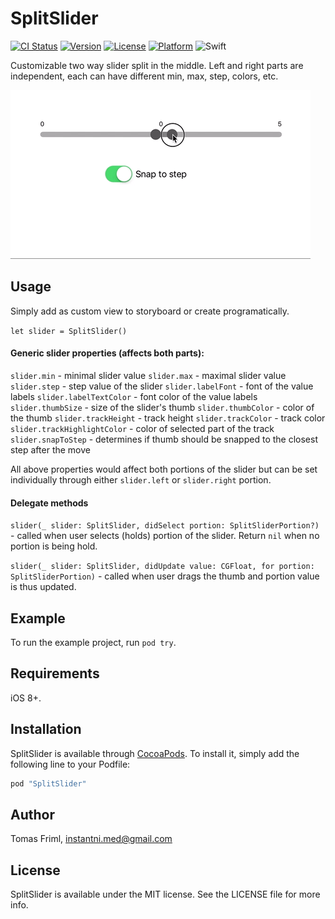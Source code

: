 # SplitSlider

[![CI Status](http://img.shields.io/travis/3ph/SplitSlider.svg?style=flat)](https://travis-ci.org/3ph/SplitSlider)
[![Version](https://img.shields.io/cocoapods/v/SplitSlider.svg?style=flat)](http://cocoapods.org/pods/SplitSlider)
[![License](https://img.shields.io/cocoapods/l/SplitSlider.svg?style=flat)](http://cocoapods.org/pods/SplitSlider)
[![Platform](https://img.shields.io/cocoapods/p/SplitSlider.svg?style=flat)](http://cocoapods.org/pods/SplitSlider)
![Swift](https://img.shields.io/badge/%20in-swift%203.1-orange.svg)

Customizable two way slider split in the middle. Left and right parts are independent, each can have different min,
max, step, colors, etc.

<img src="./screenshot.gif" alt="Screenshot" />

## Usage

Simply add as custom view to storyboard or create programatically.

`let slider = SplitSlider()`

#### Generic slider properties (affects both parts):

`slider.min` - minimal slider value
`slider.max` - maximal slider value
`slider.step` - step value of the slider
`slider.labelFont` - font of the value labels
`slider.labelTextColor` - font color of the value labels
`slider.thumbSize` - size of the slider's thumb
`slider.thumbColor` - color of the thumb
`slider.trackHeight` - track height
`slider.trackColor` - track color
`slider.trackHighlightColor` - color of selected part of the track
`slider.snapToStep` - determines if thumb should be snapped to the closest step after the move

All above properties would affect both portions of the slider but can be set individually through either `slider.left` or `slider.right` portion.

#### Delegate methods
`slider(_ slider: SplitSlider, didSelect portion: SplitSliderPortion?)` - called when user selects (holds) portion of the slider. Return `nil` when no portion is being hold.

`slider(_ slider: SplitSlider, didUpdate value: CGFloat, for portion: SplitSliderPortion)` - called when user drags the thumb and portion value is thus updated.

## Example

To run the example project, run `pod try`.

## Requirements
iOS 8+.

## Installation

SplitSlider is available through [CocoaPods](http://cocoapods.org). To install
it, simply add the following line to your Podfile:

```ruby
pod "SplitSlider"
```

## Author

Tomas Friml, instantni.med@gmail.com

## License

SplitSlider is available under the MIT license. See the LICENSE file for more info.
